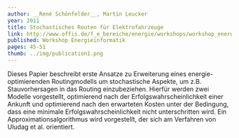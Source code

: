 ```yaml
---
author: __René Schönfelder__, Martin Leucker
year: 2011
title: Stochastisches Routen für Elektrofahrzeuge
link: http://www.offis.de/f_e_bereiche/energie/workshops/workshop_energieinformatik/energieinformatik_2011.html
published: Workshop Energieinformatik
pages: 45-51
thumb: ../img/publication1.png
---
```


Dieses Papier beschreibt erste Ansatze zu Erweiterung eines energie-optimierenden Routingmodells um stochastische Aspekte, um z.B. Stauvorhersagen in das Routing einzubeziehen. Hierfür werden zwei Modelle vorgestellt, optimierend nach der Erfolgswahrscheinlichkeit einer Ankunft und optimierend nach den erwarteten Kosten unter der Bedingung, dass eine minimale Erfolgswahrscheinlichkeit nicht unterschritten wird. Ein Approximationsalgorithmus wird vorgestellt, der sich am Verfahren von Uludag et al. orientiert.
